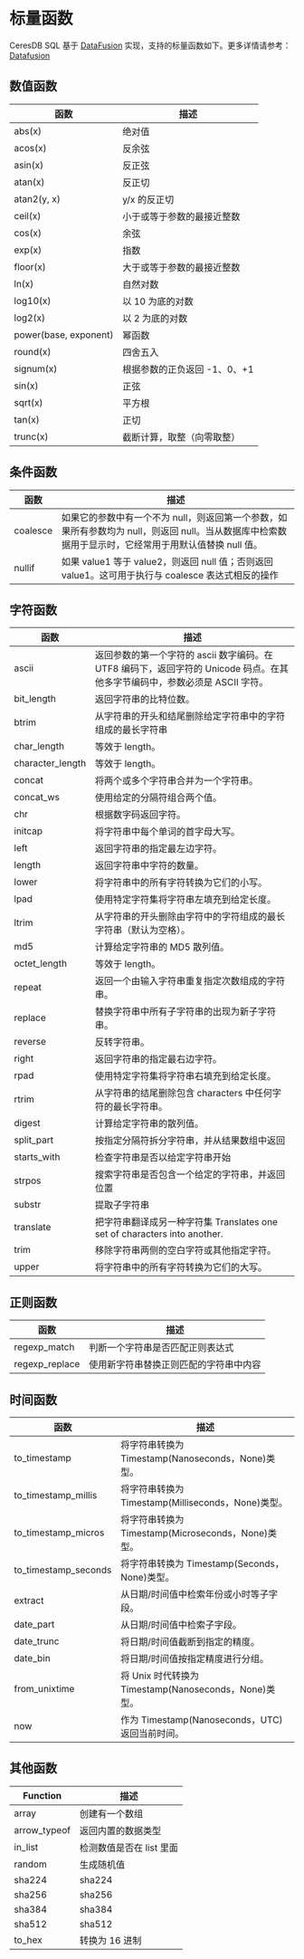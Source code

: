 # 标量函数

CeresDB SQL 基于 [DataFusion](https://github.com/CeresDB/arrow-datafusion) 实现，支持的标量函数如下。更多详情请参考： [Datafusion](https://github.com/CeresDB/arrow-datafusion/blob/master/docs/source/user-guide/sql/scalar_functions.md)

## 数值函数

| 函数                  | 描述                         |
| --------------------- | ---------------------------- |
| abs(x)                | 绝对值                       |
| acos(x)               | 反余弦                       |
| asin(x)               | 反正弦                       |
| atan(x)               | 反正切                       |
| atan2(y, x)           | y/x 的反正切                 |
| ceil(x)               | 小于或等于参数的最接近整数   |
| cos(x)                | 余弦                         |
| exp(x)                | 指数                         |
| floor(x)              | 大于或等于参数的最接近整数   |
| ln(x)                 | 自然对数                     |
| log10(x)              | 以 10 为底的对数             |
| log2(x)               | 以 2 为底的对数              |
| power(base, exponent) | 幂函数                       |
| round(x)              | 四舍五入                     |
| signum(x)             | 根据参数的正负返回 -1、0、+1 |
| sin(x)                | 正弦                         |
| sqrt(x)               | 平方根                       |
| tan(x)                | 正切                         |
| trunc(x)              | 截断计算，取整（向零取整）   |

## 条件函数

| 函数     | 描述                                                                                                                                                  |
| -------- | ----------------------------------------------------------------------------------------------------------------------------------------------------- |
| coalesce | 如果它的参数中有一个不为 null，则返回第一个参数，如果所有参数均为 null，则返回 null。当从数据库中检索数据用于显示时，它经常用于用默认值替换 null 值。 |
| nullif   | 如果 value1 等于 value2，则返回 null 值；否则返回 value1。这可用于执行与 coalesce 表达式相反的操作                                                    |

## 字符函数

| 函数             | 描述                                                                                                                        |
| ---------------- | --------------------------------------------------------------------------------------------------------------------------- |
| ascii            | 返回参数的第一个字符的 ascii 数字编码。在 UTF8 编码下，返回字符的 Unicode 码点。在其他多字节编码中，参数必须是 ASCII 字符。 |
| bit_length       | 返回字符串的比特位数。                                                                                                      |
| btrim            | 从字符串的开头和结尾删除给定字符串中的字符组成的最长字符串                                                                  |
| char_length      | 等效于 length。                                                                                                             |
| character_length | 等效于 length。                                                                                                             |
| concat           | 将两个或多个字符串合并为一个字符串。                                                                                        |
| concat_ws        | 使用给定的分隔符组合两个值。                                                                                                |
| chr              | 根据数字码返回字符。                                                                                                        |
| initcap          | 将字符串中每个单词的首字母大写。                                                                                            |
| left             | 返回字符串的指定最左边字符。                                                                                                |
| length           | 返回字符串中字符的数量。                                                                                                    |
| lower            | 将字符串中的所有字符转换为它们的小写。                                                                                      |
| lpad             | 使用特定字符集将字符串左填充到给定长度。                                                                                    |
| ltrim            | 从字符串的开头删除由字符中的字符组成的最长字符串（默认为空格）。                                                            |
| md5              | 计算给定字符串的 MD5 散列值。                                                                                               |
| octet_length     | 等效于 length。                                                                                                             |
| repeat           | 返回一个由输入字符串重复指定次数组成的字符串。                                                                              |
| replace          | 替换字符串中所有子字符串的出现为新子字符串。                                                                                |
| reverse          | 反转字符串。                                                                                                                |
| right            | 返回字符串的指定最右边字符。                                                                                                |
| rpad             | 使用特定字符集将字符串右填充到给定长度。                                                                                    |
| rtrim            | 从字符串的结尾删除包含 characters 中任何字符的最长字符串。                                                                  |
| digest           | 计算给定字符串的散列值。                                                                                                    |
| split_part       | 按指定分隔符拆分字符串，并从结果数组中返回                                                                                  |
| starts_with      | 检查字符串是否以给定字符串开始                                                                                              |
| strpos           | 搜索字符串是否包含一个给定的字符串，并返回位置                                                                              |
| substr           | 提取子字符串                                                                                                                |
| translate        | 把字符串翻译成另一种字符集 Translates one set of characters into another.                                                   |
| trim             | 移除字符串两侧的空白字符或其他指定字符。                                                                                    |
| upper            | 将字符串中的所有字符转换为它们的大写。                                                                                      |

## 正则函数

| 函数           | 描述                                   |
| -------------- | -------------------------------------- |
| regexp_match   | 判断一个字符串是否匹配正则表达式       |
| regexp_replace | 使用新字符串替换正则匹配的字符串中内容 |

## 时间函数

| 函数                 | 描述                                                  |
| -------------------- | ----------------------------------------------------- |
| to_timestamp         | 将字符串转换为 Timestamp(Nanoseconds，None)类型。     |
| to_timestamp_millis  | 将字符串转换为 Timestamp(Milliseconds，None)类型。    |
| to_timestamp_micros  | 将字符串转换为 Timestamp(Microseconds，None)类型。    |
| to_timestamp_seconds | 将字符串转换为 Timestamp(Seconds，None)类型。         |
| extract              | 从日期/时间值中检索年份或小时等子字段。               |
| date_part            | 从日期/时间值中检索子字段。                           |
| date_trunc           | 将日期/时间值截断到指定的精度。                       |
| date_bin             | 将日期/时间值按指定精度进行分组。                     |
| from_unixtime        | 将 Unix 时代转换为 Timestamp(Nanoseconds，None)类型。 |
| now                  | 作为 Timestamp(Nanoseconds，UTC)返回当前时间。        |

## 其他函数

| Function     | 描述                     |
| ------------ | ------------------------ |
| array        | 创建有一个数组           |
| arrow_typeof | 返回内置的数据类型       |
| in_list      | 检测数值是否在 list 里面 |
| random       | 生成随机值               |
| sha224       | sha224                   |
| sha256       | sha256                   |
| sha384       | sha384                   |
| sha512       | sha512                   |
| to_hex       | 转换为 16 进制           |
